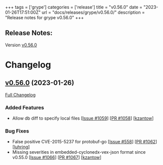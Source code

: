 +++
tags = ['grype']
categories = ['release']
title = "v0.56.0"
date = "2023-01-26T17:51:00Z"
url = "docs/releases/grype/v0.56.0/"
description = "Release notes for grype v0.56.0"
+++

## Release Notes:
Version [v0.56.0](https://github.com/anchore/grype/releases/tag/v0.56.0)

# Changelog

## [v0.56.0](https://github.com/anchore/grype/tree/v0.56.0) (2023-01-26)

[Full Changelog](https://github.com/anchore/grype/compare/v0.55.0...v0.56.0)

### Added Features

- Allow db diff to specify local files [[Issue #1059](https://github.com/anchore/grype/issues/1059)] [[PR #1058](https://github.com/anchore/grype/pull/1058)] [[kzantow](https://github.com/kzantow)]

### Bug Fixes

- False positive CVE-2015-5237 for protobuf-go [[Issue #558](https://github.com/anchore/grype/issues/558)] [[PR #1062](https://github.com/anchore/grype/pull/1062)] [[luhring](https://github.com/luhring)]
- Missing severities in embedded-cyclonedx-vex-json format since v0.55.0 [[Issue #1066](https://github.com/anchore/grype/issues/1066)] [[PR #1067](https://github.com/anchore/grype/pull/1067)] [[kzantow](https://github.com/kzantow)]
